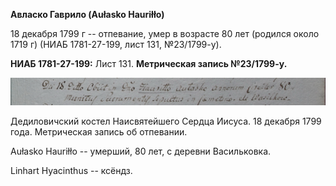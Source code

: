 **Авласко Гаврило (Aułasko Hauriłło)**

18 декабря 1799 г -- отпевание, умер в возрасте 80 лет (родился около
1719 г) (НИАБ 1781-27-199, лист 131, №23/1799-у).

**НИАБ 1781-27-199:** Лист 131. **Метрическая запись №23/1799-у.**

![](./media/918f004fcb7af5be2c3f348b16e193e2ff320a4f.png)

Дедиловичский костел Наисвятейшего Сердца Иисуса. 18 декабря 1799 года.
Метрическая запись об отпевании.

Aułasko Hauriłło -- умерший, 80 лет, с деревни Васильковка.

Linhart Hyacinthus -- ксёндз.
